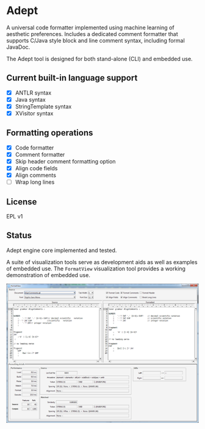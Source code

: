 # Adept

A universal code formatter implemented using machine learning of aesthetic preferences. 
Includes a dedicated comment formatter that supports C/Java style block and line 
comment syntax, including formal JavaDoc. 

The Adept tool is designed for both stand-alone (CLI) and embedded use.

## Current built-in language support

- [x] ANTLR syntax
- [x] Java syntax
- [x] StringTemplate syntax
- [x] XVisitor syntax

## Formatting operations

- [x] Code formatter
- [x] Comment formatter
- [x] Skip header comment formatting option
- [x] Align code fields
- [x] Align comments
- [ ] Wrap long lines

## License

EPL v1

## Status

Adept engine core implemented and tested. 

A suite of visualization tools serve as development aids as well as examples of embedded 
use. The `FormatView` visualization tool provides a working demonstration of embedded 
use.

![FormatView](FormatView.png)


